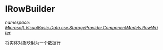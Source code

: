 ﻿# IRowBuilder
_namespace: <a href="#" onClick="load('/docs/Microsoft.VisualBasic.Data.csv.StorageProvider.ComponentModels.RowWriter/index.md')">Microsoft.VisualBasic.Data.csv.StorageProvider.ComponentModels.RowWriter</a>_

将实体对象映射为一个数据行




